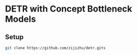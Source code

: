 # DETR with Concept Bottleneck Models

## Setup

```bash
git clone https://github.com/zijizhu/detr.gits
```